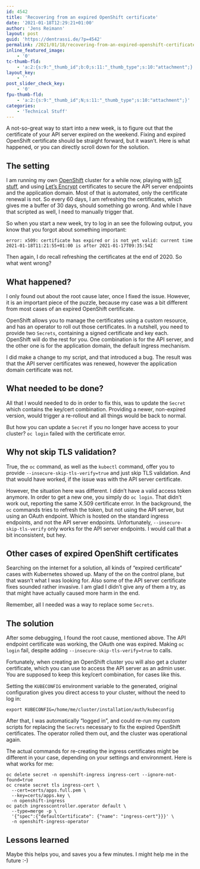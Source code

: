 ```yaml
---
id: 4542
title: 'Recovering from an expired OpenShift certificate'
date: '2021-01-18T12:29:21+01:00'
author: 'Jens Reimann'
layout: post
guid: 'https://dentrassi.de/?p=4542'
permalink: /2021/01/18/recovering-from-an-expired-openshift-certificate/
inline_featured_image:
    - '0'
tc-thumb-fld:
    - 'a:2:{s:9:"_thumb_id";b:0;s:11:"_thumb_type";s:10:"attachment";}'
layout_key:
    - ''
post_slider_check_key:
    - '0'
fpu-thumb-fld:
    - 'a:2:{s:9:"_thumb_id";N;s:11:"_thumb_type";s:10:"attachment";}'
categories:
    - 'Technical Stuff'
---
```


A not-so-great way to start into a new week, is to figure out that the certificate of your API server expired on the weekend. Fixing and expired OpenShift certificate should be straight forward, but it wasn’t. Here is what happened, or you can directly scroll down for the solution.

<!-- more -->

## The setting

I am running my own [OpenShift](https://www.openshift.com/) cluster for a while now, playing with [IoT stuff](https://dentrassi.de/category/iot/), and using [Let’s Encrypt](https://letsencrypt.org/) certificates to secure the API server endpoints and the application domain. Most of that is automated, only the certificate renewal is not. So every 60 days, I am refreshing the certificates, which gives me a buffer of 30 days, should something go wrong. And while I have that scripted as well, I need to manually trigger that.

So when you start a new week, try to log in an see the following output, you know that you forgot about something important:

```
error: x509: certificate has expired or is not yet valid: current time 2021-01-18T11:21:55+01:00 is after 2021-01-17T09:35:54Z
```

Then again, I do recall refreshing the certificates at the end of 2020. So what went wrong?

## What happened?

I only found out about the root cause later, once I fixed the issue. However, it is an important piece of the puzzle, because my case was a bit different from most cases of an expired OpenShift certificate.

OpenShift allows you to manage the certificates using a custom resource, and has an operator to roll out those certificates. In a nutshell, you need to provide two `Secrets`, containing a signed certificate and key each. OpenShift will do the rest for you. One combination is for the API server, and the other one is for the application domain, the default ingress mechanism.

I did make a change to my script, and that introduced a bug. The result was that the API server certificates was renewed, however the application domain certificate was not.

## What needed to be done?

All that I would needed to do in order to fix this, was to update the `Secret` which contains the key/cert combination. Providing a newer, non-expired version, would trigger a re-rollout and all things would be back to normal.

But how you can update a `Secret` if you no longer have access to your cluster? `oc login` failed with the certificate error.

## Why not skip TLS validation?

True, the `oc` command, as well as the `kubectl` command, offer you to provide `--insecure-skip-tls-verify=true` and just skip TLS validation. And that would have worked, if the issue was with the API server certificate.

However, the situation here was different. I didn’t have a valid access token anymore. In order to get a new one, you simply do `oc login`. That didn’t work out, reporting the same X.509 certificate error. In the background, the `oc` commands tries to refresh the token, but not using the API server, but using an OAuth endpoint. Which is hosted on the standard ingress endpoints, and not the API server endpoints. Unfortunately, `--insecure-skip-tls-verify` only works for the API server endpoints. I would call that a bit inconsistent, but hey.

## Other cases of expired OpenShift certificates

Searching on the internet for a solution, all kinds of “expired certificate” cases with Kubernetes showed up. Many of the on the control plane, but that wasn’t what I was looking for. Also some of the API server certificate fixes sounded rather invasive. I am glad I didn’t give any of them a try, as that might have actually caused more harm in the end.

Remember, all I needed was a way to replace some `Secrets`.

## The solution

After some debugging, I found the root cause, mentioned above. The API endpoint certificate was working, the OAuth one was expired. Making `oc login` fail, despite adding `--insecure-skip-tls-verify=true` to calls.

Fortunately, when creating an OpenShift cluster you will also get a cluster certificate, which you can use to access the API server as an admin user. You are supposed to keep this key/cert combination, for cases like this.

Setting the `KUBECONFIG` environment variable to the generated, original configuration gives you direct access to your cluster, without the need to log in:

```shell
export KUBECONFIG=/home/me/cluster/installation/auth/kubeconfig
```

After that, I was automatically “logged in”, and could re-run my custom scripts for replacing the `Secrets` necessary to fix the expired OpenShift certificates. The operator rolled them out, and the cluster was operational again.

The actual commands for re-creating the ingress certificates might be different in your case, depending on your settings and environment. Here is what works for me:

```shell
oc delete secret -n openshift-ingress ingress-cert --ignore-not-found=true
oc create secret tls ingress-cert \
  --cert=certs/apps.full.pem \
  --key=certs/apps.key \
  -n openshift-ingress
oc patch ingresscontroller.operator default \
  --type=merge -p \
  '{"spec":{"defaultCertificate": {"name": "ingress-cert"}}}' \
  -n openshift-ingress-operator
```

## Lessons learned

Maybe this helps you, and saves you a few minutes. I might help me in the future :-)
